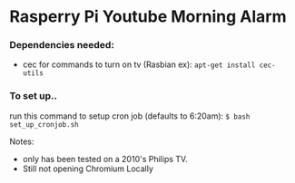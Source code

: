 # Rasperry Pi Youtube Morning Alarm

### Dependencies needed:
 - cec for commands to turn on tv (Rasbian ex):
 ``` apt-get install cec-utils ```
### To set up..
run this command to setup cron job (defaults to 6:20am):
``` $ bash set_up_cronjob.sh ```

Notes: 
  - only has been tested on a 2010's Philips TV.
  - Still not opening Chromium Locally

